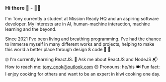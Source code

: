 ### Hi there 👋 - 👨‍💻

I'm Tony currently a student at Mission Ready HQ and an aspiring software developer. My interests are in AI, human-machine interaction, machine learning and the beyond.

Since 2021 I've been living and breathing programming. I've had the chance to immerse myself in many different works and projects, helping to make this world a better place through design & code 🌟 💖

🤓 I'm currently learning ReactJS.
💬 Ask me about ReactJS and NodeJS
📬 How to reach me: tony_cook@outlook.com
😊 Pronouns: he/his
🍽️ Fun fact: I enjoy cooking for others and want to be an expert in kiwi cooking one day.

